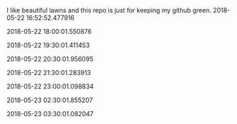 I like beautiful lawns and this repo is just for keeping my github green.
2018-05-22 16:52:52.477916

2018-05-22 18:00:01.550876

2018-05-22 19:30:01.411453

2018-05-22 20:30:01.956095

2018-05-22 21:30:01.283913

2018-05-22 23:00:01.098834

2018-05-23 02:30:01.855207

2018-05-23 03:30:01.082047

